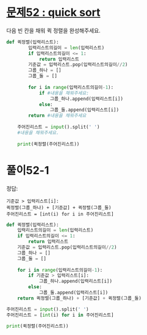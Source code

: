 # [문제52 : quick sort](https://www.notion.so/52-quick-sort-d2ed06d466b0462685485dca884ebb9c)

다음 빈 칸을 채워 퀵 정렬을 완성해주세요.

``` python
def 퀵정렬(입력리스트):
        입력리스트의길이 = len(입력리스트)
        if 입력리스트의길이 <= 1:
            return 입력리스트
        기준값 = 입력리스트.pop(입력리스트의길이//2)
        그룹_하나 = []
        그룹_둘 = []
        
        for i in range(입력리스트의길이-1):
            if #내용을 채워주세요:
                그룹_하나.append(입력리스트[i])
            else:
                그룹_둘.append(입력리스트[i])
        return #내용을 채워주세요
    
    주어진리스트 = input().split(' ')
    #내용을 채워주세요.
    
    print(퀵정렬(주어진리스트))
```

# 풀이52-1

정답:

    기준값 > 입력리스트[i]:
    퀵정렬(그룹_하나) + [기준값] + 퀵정렬(그룹_둘)
    주어진리스트 = [int(i) for i in 주어진리스트]

``` python
def 퀵정렬(입력리스트):
    입력리스트의길이 = len(입력리스트)
    if 입력리스트의길이 <= 1:
        return 입력리스트
    기준값 = 입력리스트.pop(입력리스트의길이//2)
    그룹_하나 = []
    그룹_둘 = []
    
    for i in range(입력리스트의길이-1):
        if 기준값 > 입력리스트[i]:
            그룹_하나.append(입력리스트[i])
        else:
            그룹_둘.append(입력리스트[i])
    return 퀵정렬(그룹_하나) + [기준값] + 퀵정렬(그룹_둘)

주어진리스트 = input().split(' ')
주어진리스트 = [int(i) for i in 주어진리스트]

print(퀵정렬(주어진리스트))
```
